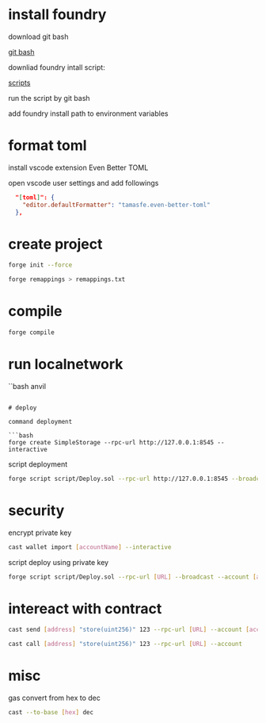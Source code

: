 # install foundry

download git bash

[git bash](https://gitforwindows.org/)

downliad foundry intall script:

[scripts](https://raw.githubusercontent.com/foundry-rs/foundry/master/foundryup/install)

run the script by git bash

add foundry install path to environment variables

# format toml

install vscode extension Even Better TOML

open vscode user settings and add followings

```json
  "[toml]": {
    "editor.defaultFormatter": "tamasfe.even-better-toml"
  },
```

# create project

```bash
forge init --force
```

```bash
forge remappings > remappings.txt
```

# compile

```bash
forge compile
```

# run localnetwork

``bash
anvil

````

# deploy

command deployment

```bash
forge create SimpleStorage --rpc-url http://127.0.0.1:8545 --interactive
````

script deployment

```bash
forge script script/Deploy.sol --rpc-url http://127.0.0.1:8545 --broadcast --private-key [KEY]
```

# security

encrypt private key

```bash
cast wallet import [accountName] --interactive
```

script deploy using private key

```bash
forge script script/Deploy.sol --rpc-url [URL] --broadcast --account [accountName]
```

# intereact with contract

```bash
cast send [address] "store(uint256)" 123 --rpc-url [URL] --account [accountName]
```

```bash
cast call [address] "store(uint256)" 123 --rpc-url [URL] --account
```

# misc

gas convert from hex to dec

```bash
cast --to-base [hex] dec
```
